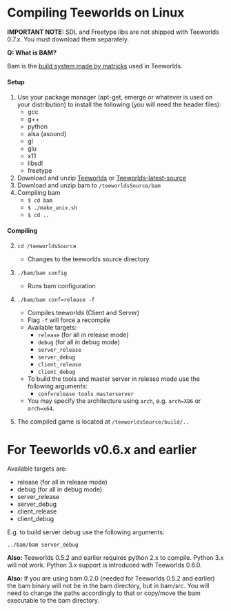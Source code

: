 # Compiling Teeworlds on Linux

**IMPORTANT NOTE:** SDL and Freetype libs are not shipped with Teeworlds 0.7.x. You must download them separately.

**Q: What is BAM?**

Bam is the [build system made by matricks](http://matricks.github.io/bam/) used in Teeworlds.

#### Setup

1. Use your package manager (apt-get, emerge or whatever is used on your distribution) to install the following (you will need the header files):
    - gcc
    - g++
    - python
    - alsa (asound)
    - gl
    - glu
    - x11
    - libsdl
    - freetype
2. Download and unzip [Teeworlds](https://github.com/teeworlds/teeworlds/releases) or [Teeworlds-latest-source](https://github.com/teeworlds/teeworlds)
3. Download and unzip bam to `/teeworldsSource/bam`
4. Compiling bam  
    - `$ cd bam`
    - `$ ./make_unix.sh`
    - `$ cd ..`

#### Compiling
2. `cd /teeworldsSource`
    - Changes to the teeworlds source directory
3. `./bam/bam config`
    - Runs bam configuration
4. `./bam/bam conf=release -f`
    - Compiles teeworlds (Client and Server)
    - Flag `-f` will force a recompile
    - Available targets:
        - `release` (for all in release mode)
        - `debug` (for all in debug mode)
        - `server_release`
        - `server_debug`
        - `client_release`
        - `client_debug`
    - To build the tools and master server in release mode use the following arguments:
        - `conf=release tools masterserver`
    - You may specify the architecture using `arch`, e.g. `arch=X86` or `arch=x64`.
        
5. The compiled game is located at `/teeworldsSource/build/..`



# For Teeworlds v0.6.x and earlier

Available targets are:

+ release (for all in release mode)
+ debug (for all in debug mode)
+ server_release
+ server_debug
+ client_release
+ client_debug

E.g. to build server debug use the following arguments:

`../bam/bam server_debug`

**Also:** Teeworlds 0.5.2 and earlier requires python 2.x to compile. Python 3.x will not work. Python 3.x support is introduced with Teeworlds 0.6.0.

**Also:** If you are using bam 0.2.0 (needed for Teeworlds 0.5.2 and earlier) the bam binary will not be in the bam directory, but in bam/src. You will need to change the paths accordingly to that or copy/move the bam executable to the bam directory.

